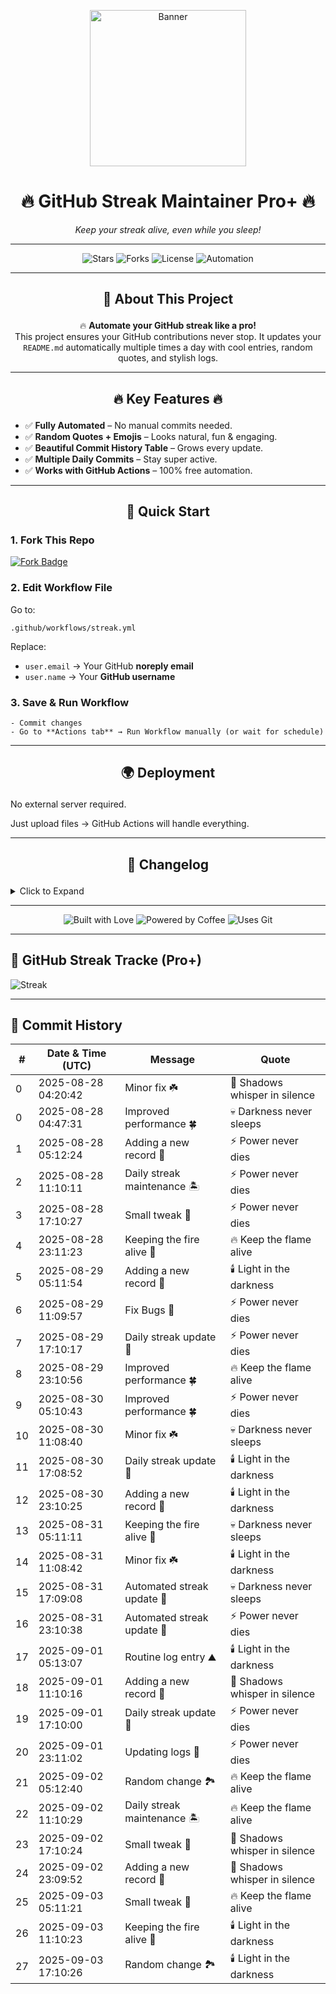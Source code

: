 <p align="center">
  <img src="https://media.giphy.com/media/Ju7l5y9osyymQ/giphy.gif" width="250" alt="Banner">
</p>

<h1 align="center">🔥 <strong>GitHub Streak Maintainer Pro+</strong> 🔥</h1>
<p align="center"><em>Keep your streak alive, even while you sleep!</em></p>

---

<p align="center">
  <img src="https://img.shields.io/github/stars/SaeedX302/Github-Streak-Maintainer?style=for-the-badge&logo=github" alt="Stars">
  <img src="https://img.shields.io/github/forks/SaeedX302/Github-Streak-Maintainer?style=for-the-badge&logo=git" alt="Forks">
  <img src="https://img.shields.io/github/license/SaeedX302/Github-Streak-Maintainer?style=for-the-badge&logo=apache" alt="License">
  <img src="https://img.shields.io/badge/Automation-100%25-brightgreen?style=for-the-badge&logo=github-actions" alt="Automation">
</p>

---

## <p align="center">📜 <strong>About This Project</strong></p>
<p align="center">
🔥 <strong>Automate your GitHub streak like a pro!</strong> <br>
This project ensures your GitHub contributions never stop. It updates your <code>README.md</code> automatically multiple times a day with cool entries, random quotes, and stylish logs. 
</p>

---

## <p align="center">🔥 <strong>Key Features</strong> 🔥</p>
- ✅ **Fully Automated** – No manual commits needed.
- ✅ **Random Quotes + Emojis** – Looks natural, fun & engaging.
- ✅ **Beautiful Commit History Table** – Grows every update.
- ✅ **Multiple Daily Commits** – Stay super active.
- ✅ **Works with GitHub Actions** – 100% free automation.

---

## <p align="center">🚀 <strong>Quick Start</strong></p>

###  1. Fork This Repo  
<p>
<a href="https://github.com/SaeedX302/Github-Streak-Maintainer/fork">
<img src="https://img.shields.io/badge/FORK-REPO-blue?style=for-the-badge&logo=github" alt="Fork Badge">
</a>
</p>

###  2. Edit Workflow File  
Go to:

    .github/workflows/streak.yml

Replace:
- `user.email` → Your GitHub **noreply email**
- `user.name` → Your **GitHub username**


###  3. Save & Run Workflow  
`- Commit changes`  
`- Go to **Actions tab** → Run Workflow manually (or wait for schedule)`
    
---

## <p align="center">🌍 <strong> Deployment </strong></p>

No external server required.

Just upload files → GitHub Actions will handle everything.



---

## <p align="center">📝 <strong>Changelog</strong></p>

<details>
<summary>Click to Expand</summary>v1.0 → Initial release with README auto-update feature.

v1.1 → Added random quotes + multiple commits daily.

v2.0 → Pro Design + Commit History Table + Stylish UI.


</details>

---

<p align="center">
  <img src="https://forthebadge.com/images/badges/built-with-love.svg" alt="Built with Love">
  <img src="https://forthebadge.com/images/badges/powered-by-coffee.svg" alt="Powered by Coffee">
  <img src="https://forthebadge.com/images/badges/uses-git.svg" alt="Uses Git">
</p>

---

## 🚀 GitHub Streak Tracke (Pro+)

![Streak](https://img.shields.io/badge/Streak-Active-brightgreen)

---

## 📅 Commit History
| # | Date & Time (UTC) | Message | Quote |
|---|--------------------|---------|-------|
| 0 | 2025-08-28 04:20:42 | Minor fix ☘️ | 👻 Shadows whisper in silence |
| 0 | 2025-08-28 04:47:31 | Improved performance 🍀 | 💀 Darkness never sleeps |
| 1 | 2025-08-28 05:12:24 | Adding a new record 🐉 | ⚡ Power never dies |
| 2 | 2025-08-28 11:10:11 | Daily streak maintenance 🏝️ | ⚡ Power never dies |
| 3 | 2025-08-28 17:10:27 | Small tweak 🌳 | ⚡ Power never dies |
| 4 | 2025-08-28 23:11:23 | Keeping the fire alive 🥀 | 🔥 Keep the flame alive |
| 5 | 2025-08-29 05:11:54 | Adding a new record 🐉 | 🕯️ Light in the darkness |
| 6 | 2025-08-29 11:09:57 | Fix Bugs 🐛 | ⚡ Power never dies |
| 7 | 2025-08-29 17:10:17 | Daily streak update 🌄 | ⚡ Power never dies |
| 8 | 2025-08-29 23:10:56 | Improved performance 🍀 | 🔥 Keep the flame alive |
| 9 | 2025-08-30 05:10:43 | Improved performance 🍀 | ⚡ Power never dies |
| 10 | 2025-08-30 11:08:40 | Minor fix ☘️ | 💀 Darkness never sleeps |
| 11 | 2025-08-30 17:08:52 | Daily streak update 🌄 | 🕯️ Light in the darkness |
| 12 | 2025-08-30 23:10:25 | Adding a new record 🐉 | 🕯️ Light in the darkness |
| 13 | 2025-08-31 05:11:11 | Keeping the fire alive 🥀 | 💀 Darkness never sleeps |
| 14 | 2025-08-31 11:08:42 | Minor fix ☘️ | 🕯️ Light in the darkness |
| 15 | 2025-08-31 17:09:08 | Automated streak update 🌷 | 💀 Darkness never sleeps |
| 16 | 2025-08-31 23:10:38 | Automated streak update 🌷 | ⚡ Power never dies |
| 17 | 2025-09-01 05:13:07 | Routine log entry ⛰️ | 🕯️ Light in the darkness |
| 18 | 2025-09-01 11:10:16 | Adding a new record 🐉 | 👻 Shadows whisper in silence |
| 19 | 2025-09-01 17:10:00 | Daily streak update 🌄 | ⚡ Power never dies |
| 20 | 2025-09-01 23:11:02 | Updating logs 🍃 | ⚡ Power never dies |
| 21 | 2025-09-02 05:12:40 | Random change 🏞️ | 🔥 Keep the flame alive |
| 22 | 2025-09-02 11:10:29 | Daily streak maintenance 🏝️ | 🔥 Keep the flame alive |
| 23 | 2025-09-02 17:10:24 | Small tweak 🌳 | 👻 Shadows whisper in silence |
| 24 | 2025-09-02 23:09:52 | Adding a new record 🐉 | 👻 Shadows whisper in silence |
| 25 | 2025-09-03 05:11:21 | Small tweak 🌳 | 🔥 Keep the flame alive |
| 26 | 2025-09-03 11:10:23 | Keeping the fire alive 🥀 | 🕯️ Light in the darkness |
| 27 | 2025-09-03 17:10:26 | Random change 🏞️ | 🕯️ Light in the darkness |
